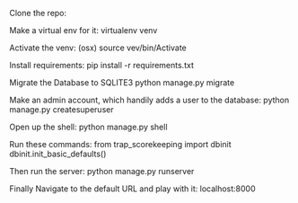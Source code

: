 Clone the repo:


Make a virtual env for it:
virtualenv venv

Activate the venv:
(osx)
source vev/bin/Activate

Install requirements:
 pip install -r requirements.txt

Migrate the Database to SQLITE3
python manage.py migrate

Make an admin account, which handily adds a user to the database:
python manage.py createsuperuser

Open up the shell:
python manage.py shell

Run these commands:
from trap_scorekeeping import dbinit
dbinit.init_basic_defaults()


Then run the server:
python manage.py runserver

Finally Navigate to the default URL and play with it:
localhost:8000
